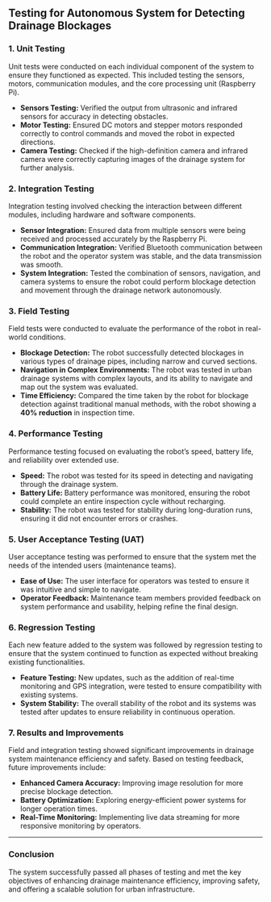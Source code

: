 ## Testing for Autonomous System for Detecting Drainage Blockages

### 1. **Unit Testing**
Unit tests were conducted on each individual component of the system to ensure they functioned as expected. This included testing the sensors, motors, communication modules, and the core processing unit (Raspberry Pi).  
- **Sensors Testing:** Verified the output from ultrasonic and infrared sensors for accuracy in detecting obstacles.  
- **Motor Testing:** Ensured DC motors and stepper motors responded correctly to control commands and moved the robot in expected directions.  
- **Camera Testing:** Checked if the high-definition camera and infrared camera were correctly capturing images of the drainage system for further analysis.  

### 2. **Integration Testing**
Integration testing involved checking the interaction between different modules, including hardware and software components.  
- **Sensor Integration:** Ensured data from multiple sensors were being received and processed accurately by the Raspberry Pi.  
- **Communication Integration:** Verified Bluetooth communication between the robot and the operator system was stable, and the data transmission was smooth.  
- **System Integration:** Tested the combination of sensors, navigation, and camera systems to ensure the robot could perform blockage detection and movement through the drainage network autonomously.  

### 3. **Field Testing**
Field tests were conducted to evaluate the performance of the robot in real-world conditions.  
- **Blockage Detection:** The robot successfully detected blockages in various types of drainage pipes, including narrow and curved sections.  
- **Navigation in Complex Environments:** The robot was tested in urban drainage systems with complex layouts, and its ability to navigate and map out the system was evaluated.  
- **Time Efficiency:** Compared the time taken by the robot for blockage detection against traditional manual methods, with the robot showing a **40% reduction** in inspection time.  

### 4. **Performance Testing**
Performance testing focused on evaluating the robot’s speed, battery life, and reliability over extended use.  
- **Speed:** The robot was tested for its speed in detecting and navigating through the drainage system.  
- **Battery Life:** Battery performance was monitored, ensuring the robot could complete an entire inspection cycle without recharging.  
- **Stability:** The robot was tested for stability during long-duration runs, ensuring it did not encounter errors or crashes.  

### 5. **User Acceptance Testing (UAT)**
User acceptance testing was performed to ensure that the system met the needs of the intended users (maintenance teams).  
- **Ease of Use:** The user interface for operators was tested to ensure it was intuitive and simple to navigate.  
- **Operator Feedback:** Maintenance team members provided feedback on system performance and usability, helping refine the final design.  

### 6. **Regression Testing**
Each new feature added to the system was followed by regression testing to ensure that the system continued to function as expected without breaking existing functionalities.  
- **Feature Testing:** New updates, such as the addition of real-time monitoring and GPS integration, were tested to ensure compatibility with existing systems.  
- **System Stability:** The overall stability of the robot and its systems was tested after updates to ensure reliability in continuous operation.

### 7. **Results and Improvements**
Field and integration testing showed significant improvements in drainage system maintenance efficiency and safety. Based on testing feedback, future improvements include:
- **Enhanced Camera Accuracy:** Improving image resolution for more precise blockage detection.  
- **Battery Optimization:** Exploring energy-efficient power systems for longer operation times.  
- **Real-Time Monitoring:** Implementing live data streaming for more responsive monitoring by operators.  

---

### Conclusion
The system successfully passed all phases of testing and met the key objectives of enhancing drainage maintenance efficiency, improving safety, and offering a scalable solution for urban infrastructure.


